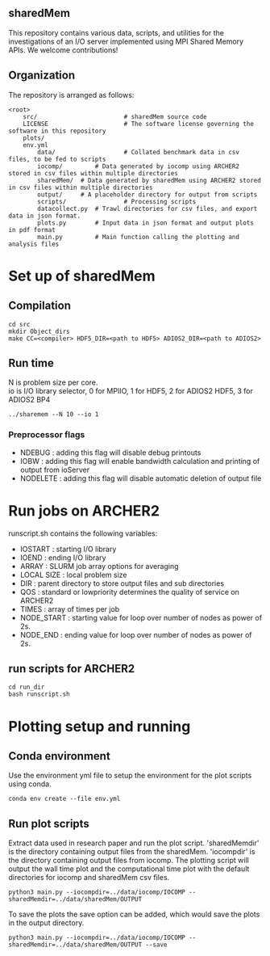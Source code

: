 sharedMem
---------

This repository contains various data, scripts, and utilities for the investigations of an I/O server implemented using MPI Shared Memory APIs. 
We welcome contributions!

## Organization ##
The repository is arranged as follows:

    <root>
        src/                     	# sharedMem source code 
        LICENSE                  	# The software license governing the software in this repository
        plots/
		env.yml 	
        	data/                   # Collated benchmark data in csv files, to be fed to scripts
			iocomp/         # Data generated by iocomp using ARCHER2 stored in csv files within multiple directories 
			sharedMem/	# Data generated by sharedMem using ARCHER2 stored in csv files within multiple directories
			output/ 	# A placeholder directory for output from scripts
        	scripts/              	# Processing scripts
			datacollect.py	# Trawl directories for csv files, and export data in json format. 
			plots.py      	# Input data in json format and output plots in pdf format  
			main.py      	# Main function calling the plotting and analysis files  


# Set up of sharedMem
## Compilation 

	cd src 
 	mkdir Object_dirs
	make CC=<compiler> HDF5_DIR=<path to HDF5> ADIOS2_DIR=<path to ADIOS2>

## Run time
N is problem size per core.   
io is I/O library selector, 0 for MPIIO, 1 for HDF5, 2 for ADIOS2 HDF5, 3 for ADIOS2 BP4

	../sharemem --N 10 --io 1 
### Preprocessor flags 
- NDEBUG : adding this flag will disable debug printouts 
- IOBW : adding this flag will enable bandwidth calculation and printing of
	output from ioServer 
- NODELETE : adding this flag will disable automatic deletion of output file 

# Run jobs on ARCHER2 
runscript.sh contains the following variables:
- IOSTART : starting I/O library
- IOEND : ending I/O library  
- ARRAY : SLURM job array options for averaging 
- LOCAL SIZE : local problem size 
- DIR : parent directory to store output files and sub directories
- QOS : standard or lowpriority determines the quality of service on ARCHER2
- TIMES : array of times per job 
- NODE_START : starting value for loop over number of nodes as power of 2s. 
- NODE_END : ending value for loop over number of nodes as power of 2s. 

## run scripts for ARCHER2 
	cd run_dir
	bash runscript.sh 


# Plotting setup and running 
## Conda environment 
Use the environment yml file to setup the environment for the plot scripts using conda.

	conda env create --file env.yml 

## Run plot scripts 
Extract data used in research paper and run the plot script.
'sharedMemdir' is the directory containing output files from the sharedMem.
'iocompdir' is the directory containing output files from iocomp.
The plotting script will output the wall time plot and the computational time plot with the default directories for iocomp and sharedMem csv files. 

	python3 main.py --iocompdir=../data/iocomp/IOCOMP --sharedMemdir=../data/sharedMem/OUTPUT	

To save the plots the save option can be added, which would save the plots in the output directory.  

	python3 main.py --iocompdir=../data/iocomp/IOCOMP --sharedMemdir=../data/sharedMem/OUTPUT --save 	
